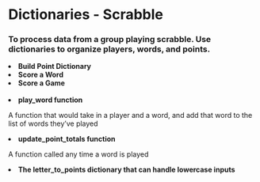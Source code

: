 <h1>Dictionaries - Scrabble</h1>
<h3>To process data from a group playing scrabble. Use dictionaries to organize players, words, and points.
</h3>


<li><b>Build Point Dictionary</b></li>

<li><b>Score a Word</b></li>

<li><b>Score a Game</b></li>

<br>
<li><b>play_word function</b></li>
<p>A function that would take in a player and a word, and add that word to the list of words they’ve played</p>

<li><b>update_point_totals function</b></li>
<p>A function called any time a word is played</p>

<li><b>The letter_to_points dictionary that can handle lowercase inputs</b></li>

